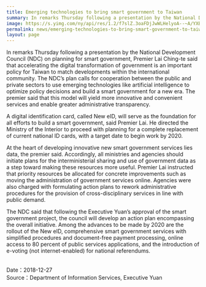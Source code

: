 ```yaml
---
title: Emerging technologies to bring smart government to Taiwan
summary: In remarks Thursday following a presentation by the National Development Council (NDC) on planning for smart government, Premier Lai Ching-te said that accelerating the digital transformation of government is an important policy for Taiwan to match developments within the international community.
image: https://s.yimg.com/ny/api/res/1.2/f7slZ.3oaFDjJwWLHelyoA--~A/YXBwaWQ9aGlnaGxhbmRlcjtzbT0xO3c9ODAw/http://media.zenfs.com/zh-Hant-TW/homerun/peoplenews.tw/b251e2a1d5a29cb624d64768bd934fd9
permalink: news/emerging-technologies-to-bring-smart-government-to-taiwan/
layout: page
---
```

In remarks Thursday following a presentation by the National Development Council (NDC) on planning for smart government, Premier Lai Ching-te said that accelerating the digital transformation of government is an important policy for Taiwan to match developments within the international community. The NDC’s plan calls for cooperation between the public and private sectors to use emerging technologies like artificial intelligence to optimize policy decisions and build a smart government for a new era. The premier said that this model will yield more innovative and convenient services and enable greater administrative transparency.

A digital identification card, called New eID, will serve as the foundation for all efforts to build a smart government, said Premier Lai. He directed the Ministry of the Interior to proceed with planning for a complete replacement of current national ID cards, with a target date to begin work by 2020.

At the heart of developing innovative new smart government services lies data, the premier said. Accordingly, all ministries and agencies should initiate plans for the interministerial sharing and use of government data as a step toward making these resources more useful. Premier Lai instructed that priority resources be allocated for concrete improvements such as moving the administration of government services online. Agencies were also charged with formulating action plans to rework administrative procedures for the provision of cross-disciplinary services in line with public demand.

The NDC said that following the Executive Yuan’s approval of the smart government project, the council will develop an action plan encompassing the overall initiative. Among the advances to be made by 2020 are the rollout of the New eID, comprehensive smart government services with simplified procedures and document-free payment processing, online access to 80 percent of public services applications, and the introduction of e-voting (not internet-enabled) for national referendums.

<br/>
Date：2018-12-27
<br/>
Source：Department of Information Services, Executive Yuan
